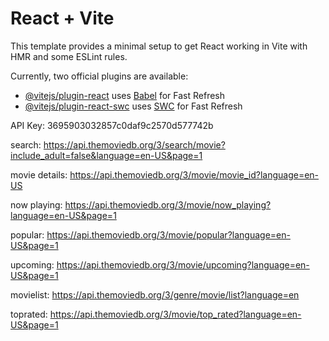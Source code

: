 # React + Vite

This template provides a minimal setup to get React working in Vite with HMR and some ESLint rules.

Currently, two official plugins are available:

- [@vitejs/plugin-react](https://github.com/vitejs/vite-plugin-react/blob/main/packages/plugin-react/README.md) uses [Babel](https://babeljs.io/) for Fast Refresh
- [@vitejs/plugin-react-swc](https://github.com/vitejs/vite-plugin-react-swc) uses [SWC](https://swc.rs/) for Fast Refresh


API Key:
3695903032857c0daf9c2570d577742b

search:
https://api.themoviedb.org/3/search/movie?include_adult=false&language=en-US&page=1

movie details:
https://api.themoviedb.org/3/movie/movie_id?language=en-US

now playing:
https://api.themoviedb.org/3/movie/now_playing?language=en-US&page=1

popular:
https://api.themoviedb.org/3/movie/popular?language=en-US&page=1

upcoming:
https://api.themoviedb.org/3/movie/upcoming?language=en-US&page=1

movielist:
https://api.themoviedb.org/3/genre/movie/list?language=en

toprated:
https://api.themoviedb.org/3/movie/top_rated?language=en-US&page=1

